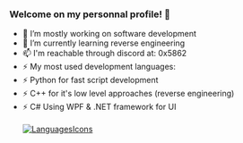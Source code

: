 ### Welcome on my personnal profile! 👋

- 🔭 I’m mostly working on software development
- 🌱 I’m currently learning reverse engineering
- 📫 I'm reachable through discord at: 0x5862
- ⚡ My most used development languages:
- ⚡ Python for fast script development
- ⚡ C++ for it's low level approaches (reverse engineering)
- ⚡ C# Using WPF & .NET framework for UI <br><br>
[![LanguagesIcons](https://skillicons.dev/icons?i=py,cpp,cs,dotnet)](https://skillicons.dev)
